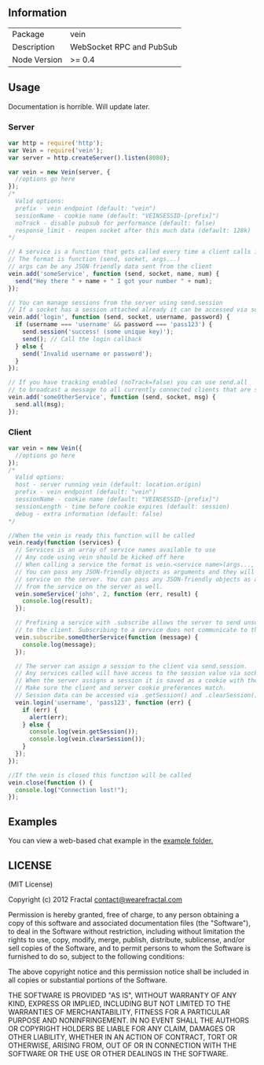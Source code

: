 ## Information

<table>
<tr>
<td>Package</td><td>vein</td>
</tr>
<tr>
<td>Description</td>
<td>WebSocket RPC and PubSub</td>
</tr>
<tr>
<td>Node Version</td>
<td>>= 0.4</td>
</tr>
</table>

## Usage

Documentation is horrible. Will update later.

### Server
```javascript
var http = require('http');
var Vein = require('vein');
var server = http.createServer().listen(8080);

var vein = new Vein(server, {
  //options go here
});
/*
  Valid options:
  prefix - vein endpoint (default: "vein")
  sessionName - cookie name (default: "VEINSESSID-[prefix]")
  noTrack - disable pubsub for performance (default: false)
  response_limit - reopen socket after this much data (default: 128k)
*/

// A service is a function that gets called every time a client calls it
// The format is function (send, socket, args...)
// args can be any JSON-friendly data sent from the client
vein.add('someService', function (send, socket, name, num) {
  send("Hey there " + name + " I got your number " + num);
});

// You can manage sessions from the server using send.session
// If a socket has a session attached already it can be accessed via socket.session
vein.add('login', function (send, socket, username, password) {
  if (username === 'username' && password === 'pass123') {
    send.session('success! (some unique key)');
    send(); // Call the login callback
  } else {
    send('Invalid username or password');
  }
});

// If you have tracking enabled (noTrack=false) you can use send.all
// to broadcast a message to all currently connected clients that are subscribed to the service
vein.add('someOtherService', function (send, socket, msg) {
  send.all(msg);
});
```

### Client

```javascript
var vein = new Vein({
  //options go here
});
/*
  Valid options:
  host - server running vein (default: location.origin)
  prefix - vein endpoint (default: "vein")
  sessionName - cookie name (default: "VEINSESSID-[prefix]")
  sessionLength - time before cookie expires (default: session)
  debug - extra information (default: false)
*/

//When the vein is ready this function will be called
vein.ready(function (services) {
  // Services is an array of service names available to use
  // Any code using vein should be kicked off here
  // When calling a service the format is vein.<service name>(args..., callback)
  // You can pass any JSON-friendly objects as arguments and they will be applied to the
  // service on the server. You can pass any JSON-friendly objects as arguments to the callback
  // from the service on the server as well.
  vein.someService('john', 2, function (err, result) {
    console.log(result);
  });

  // Prefixing a service with .subscribe allows the server to send unsolicited messages
  // to the client. Subscribing to a service does not communicate to the server.
  vein.subscribe.someOtherService(function (message) {
    console.log(message);
  });

  // The server can assign a session to the client via send.session.
  // Any services called will have access to the session value via socket.session
  // When the server assigns a session it is saved as a cookie with the client preferences.
  // Make sure the client and server cookie preferences match.
  // Session data can be accessed via .getSession() and .clearSession()
  vein.login('username', 'pass123', function (err) {
    if (err) {
      alert(err);
    } else {
      console.log(vein.getSession());
      console.log(vein.clearSession());
    }
  });
});

//If the vein is closed this function will be called
vein.close(function () {
  console.log("Connection lost!");
});
```

## Examples

You can view a web-based chat example in the [example folder.](https://github.com/wearefractal/vein/tree/master/examples)

## LICENSE

(MIT License)

Copyright (c) 2012 Fractal <contact@wearefractal.com>

Permission is hereby granted, free of charge, to any person obtaining
a copy of this software and associated documentation files (the
"Software"), to deal in the Software without restriction, including
without limitation the rights to use, copy, modify, merge, publish,
distribute, sublicense, and/or sell copies of the Software, and to
permit persons to whom the Software is furnished to do so, subject to
the following conditions:

The above copyright notice and this permission notice shall be
included in all copies or substantial portions of the Software.

THE SOFTWARE IS PROVIDED "AS IS", WITHOUT WARRANTY OF ANY KIND,
EXPRESS OR IMPLIED, INCLUDING BUT NOT LIMITED TO THE WARRANTIES OF
MERCHANTABILITY, FITNESS FOR A PARTICULAR PURPOSE AND
NONINFRINGEMENT. IN NO EVENT SHALL THE AUTHORS OR COPYRIGHT HOLDERS BE
LIABLE FOR ANY CLAIM, DAMAGES OR OTHER LIABILITY, WHETHER IN AN ACTION
OF CONTRACT, TORT OR OTHERWISE, ARISING FROM, OUT OF OR IN CONNECTION
WITH THE SOFTWARE OR THE USE OR OTHER DEALINGS IN THE SOFTWARE.

